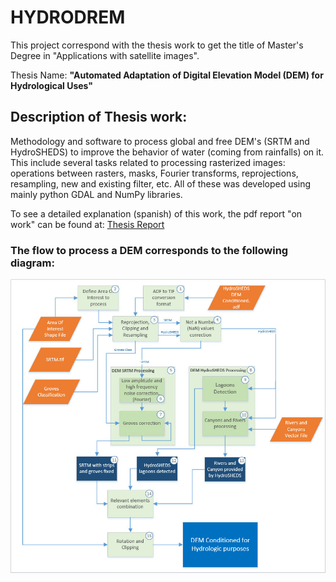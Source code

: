 # HYDRODREM

This project correspond with the thesis work to get the title of Master's 
Degree in "Applications with satellite images".

Thesis Name: **"Automated Adaptation of Digital Elevation Model (DEM) for 
Hydrological Uses"**

## Description of Thesis work: 

Methodology and software to process global and free DEM's (SRTM and 
HydroSHEDS) to improve the behavior of water (coming from rainfalls) on it. 
This include several tasks related to processing rasterized images: operations 
between rasters, masks, Fourier transforms, reprojections, resampling, new and existing 
filter, etc. All of these was developed using mainly python GDAL and NumPy libraries.

To see a detailed explanation (spanish) of this work, the pdf report "on work"
 can be found at: 
[Thesis Report](https://github.com/CGuerreroCordova/DEMProcPy/blob/master/doc/Latex/template_tesis_mearte.pdf)

### The flow to process a DEM corresponds to the following diagram:

![alt text](https://github.com/CGuerreroCordova/DEMProcPy/blob/master/doc/Latex/imagenes/DiagramaFlujo_EN.jpg)



